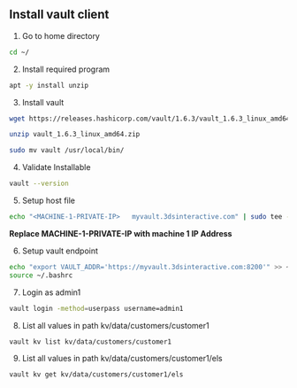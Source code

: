 ## Install vault client

1. Go to home directory
```bash
cd ~/
```

2. Install required program
```bash
apt -y install unzip
```

3. Install vault
```bash
wget https://releases.hashicorp.com/vault/1.6.3/vault_1.6.3_linux_amd64.zip
```

```bash
unzip vault_1.6.3_linux_amd64.zip
```

```bash
sudo mv vault /usr/local/bin/
```

4. Validate Installable
```bash
vault --version
```

5. Setup host file
```bash
echo "<MACHINE-1-PRIVATE-IP>   myvault.3dsinteractive.com" | sudo tee -a /etc/hosts
```
**Replace MACHINE-1-PRIVATE-IP with machine 1 IP Address**

6. Setup vault endpoint
```bash
echo "export VAULT_ADDR='https://myvault.3dsinteractive.com:8200'" >> ~/.bashrc
source ~/.bashrc
```

7. Login as admin1
```bash
vault login -method=userpass username=admin1
```

8. List all values in path kv/data/customers/customer1
```bash
vault kv list kv/data/customers/customer1
```

9. List all values in path kv/data/customers/customer1/els
```bash
vault kv get kv/data/customers/customer1/els
```